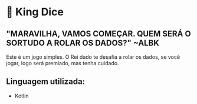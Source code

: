 # 🎲 King Dice
## "MARAVILHA, VAMOS COMEÇAR. QUEM SERÁ O SORTUDO A ROLAR OS DADOS?" ~ALBK

Este é um jogo simples. O Rei dado te desafia a rolar os dados, se você jogar, logo será premiado, mas tenha cuidado.

## Linguagem utilizada:
- Kotlin
